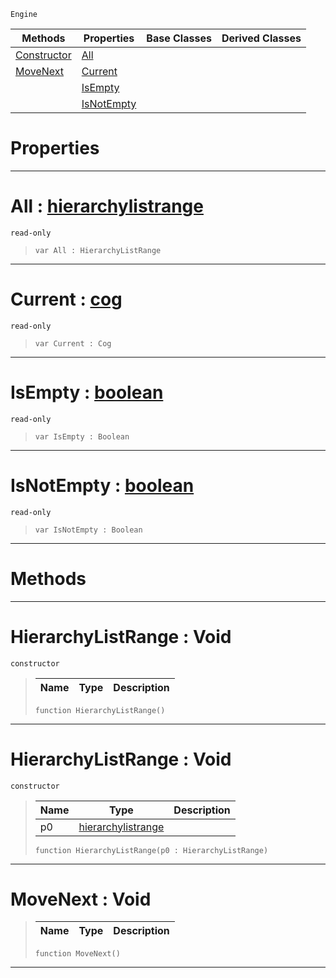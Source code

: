  `Engine`

|Methods|Properties|Base Classes|Derived Classes|
|---|---|---|---|
|[ Constructor](https://github.com/PlasmaEngine/PlasmaDocs/tree/master/docs/C%2B%2B/code_reference/class_reference/hierarchylistrange.markdown#hierarchylistrange-void)|[ All](https://github.com/PlasmaEngine/PlasmaDocs/tree/master/docs/C%2B%2B/code_reference/class_reference/hierarchylistrange.markdown#all-plasma-engine-document)| | |
|[ MoveNext](https://github.com/PlasmaEngine/PlasmaDocs/tree/master/docs/C%2B%2B/code_reference/class_reference/hierarchylistrange.markdown#movenext-void)|[ Current](https://github.com/PlasmaEngine/PlasmaDocs/tree/master/docs/C%2B%2B/code_reference/class_reference/hierarchylistrange.markdown#current-plasma-engine-docu)| | |
| |[ IsEmpty](https://github.com/PlasmaEngine/PlasmaDocs/tree/master/docs/C%2B%2B/code_reference/class_reference/hierarchylistrange.markdown#isempty-plasma-engine-docu)| | |
| |[ IsNotEmpty](https://github.com/PlasmaEngine/PlasmaDocs/tree/master/docs/C%2B%2B/code_reference/class_reference/hierarchylistrange.markdown#isnotempty-plasma-engine-d)| | |


 #  Properties


---  
 #  All : [hierarchylistrange](https://github.com/PlasmaEngine/PlasmaDocs/tree/master/docs/C%2B%2B/code_reference/class_reference/hierarchylistrange.markdown)

 `read-only`

> 
> ``` lang=cpp, name=Lightning
> var All : HierarchyListRange


---  
 #  Current : [cog](https://github.com/PlasmaEngine/PlasmaDocs/tree/master/docs/C%2B%2B/code_reference/class_reference/cog.markdown)

 `read-only`

> 
> ``` lang=cpp, name=Lightning
> var Current : Cog


---  
 #  IsEmpty : [boolean](https://github.com/PlasmaEngine/PlasmaDocs/tree/master/docs/C%2B%2B/code_reference/lightning_base_types/boolean.markdown)

 `read-only`

> 
> ``` lang=cpp, name=Lightning
> var IsEmpty : Boolean


---  
 #  IsNotEmpty : [boolean](https://github.com/PlasmaEngine/PlasmaDocs/tree/master/docs/C%2B%2B/code_reference/lightning_base_types/boolean.markdown)

 `read-only`

> 
> ``` lang=cpp, name=Lightning
> var IsNotEmpty : Boolean


---  
 #  Methods


---  
 #  HierarchyListRange : Void

 `constructor`

> 
> |Name|Type|Description|
> |---|---|---|
> ``` lang=cpp, name=Lightning
> function HierarchyListRange()
> ``` 


---  
 #  HierarchyListRange : Void

 `constructor`

> 
> |Name|Type|Description|
> |---|---|---|
> |p0|[hierarchylistrange](https://github.com/PlasmaEngine/PlasmaDocs/tree/master/docs/C%2B%2B/code_reference/class_reference/hierarchylistrange.markdown)| |
> ``` lang=cpp, name=Lightning
> function HierarchyListRange(p0 : HierarchyListRange)
> ``` 


---  
 #  MoveNext : Void

> 
> |Name|Type|Description|
> |---|---|---|
> ``` lang=cpp, name=Lightning
> function MoveNext()
> ``` 


---  
 

 